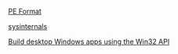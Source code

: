 [PE Format](https://docs.microsoft.com/en-us/windows/desktop/Debug/pe-format)


[sysinternals](https://docs.microsoft.com/en-us/sysinternals/)


[Build desktop Windows apps using the Win32 API](https://docs.microsoft.com/en-us/windows/desktop/index)
